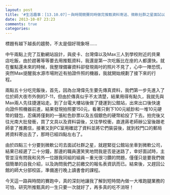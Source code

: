 ```yaml
---
layout: post
title: '#生活趣事：[13.10.07]－與時間競賽同時做完推甄資料寄送、微軟社群之星面試以及實務讀書會演講'
date: 2013-10-07 23:23
comments: true
categories: 
---
```

標題有越下越長的趨勢，不太是個好現象呀......

中午兩點上完了互動網站設計，與皮卡、台灣偉以及Max三人到學校附近的貝果店吃飯，由於趕著等等要去用推甄資料，我還是第一次吃飯比在座的人都還快。就在餐點還未來的時候，我整理備審資料卻發現兩吋的照片不見了，心中一陣恐慌，突然Max提醒我水源市場附近有拍證件照的機器，我就開始規劃了接下來的行程。

兩點五十分吃完飯後，首先，因為台灣偉先生要先傳真資料，我們第一步先進入了位於師大夜市外側的7-11，但由於傳真似乎不太清楚，結果用得有點久，我就先與Max兩人先往捷運站走。到了台電大樓站後做了捷運到公館站，出來出口後快速向證件照機器前進，結果發現拍照要150元，看著只剩下100元紙鈔和一堆10元硬幣的錢包，忍痛將僅剩的一張紅色鈔票以及五個銀色的硬幣給投了下去。拍完後又往光南大批發衝，買了文具以及資料袋後，又往學校衝，直達蔣老師辦公室後跟老師拿了推薦信，接著又到PC室用確認了資料並將它們裝袋後，就到校門口的郵局將資料寄出去了，那時已經四點左右了。

由於四點三十分要到微軟公司去面試社群之星，就趕緊從公館站坐車到微軟公司，結果已經遲了二十分鐘，那邊的職員還笑笑地問我是否是迷路了，幸好面試時，主管並沒有問我和另外一位跟我同組的組員－重光很刁鑽的問題，僅僅只是要我們做個簡單的自我介紹，以及詢問我們之前繳交的報名表資訊而已。結束後，又趕回公館的師大分部校區，準備進行晚上讀書會的課程。

今天這一路與時間的賽跑中，真的深刻地讓我了解到短時間內做一大堆跑腿業務的可怕，研究所推甄真的一生只要一次就好了，再多真的吃不消呀！